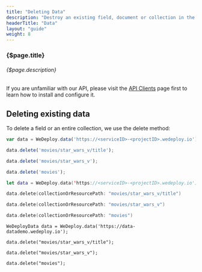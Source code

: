 ```yaml
---
title: "Deleting Data"
description: "Destroy an existing field, document or collection in the database."
headerTitle: "Data"
layout: "guide"
weight: 8
---
```


### {$page.title}

###### {$page.description}

<aside>

If you are unfamiliar with our API, please visit the [API Clients](/docs/intro/api-clients/) page first to learn how to install and configure it.

</aside>

<article id="1">

## Deleting existing data

To delete a field or an entire collection, we use the delete method:

```javascript
var data = WeDeploy.data('https://<serviceID>-<projectID>.wedeploy.io');

data.delete('movies/star_wars_v/title');

data.delete('movies/star_wars_v');

data.delete('movies');
```
```swift
let data = WeDeploy.data('https://<serviceID>-<projectID>.wedeploy.io')

data.delete(collectionOrResourcePath: "movies/star_wars_v/title")

data.delete(collectionOrResourcePath: "movies/star_wars_v")

data.delete(collectionOrResourcePath: "movies")
```
```text/x-java
WeDeployData data = WeDeploy.data('https://data-datademo.wedeploy.io');

data.delete("movies/star_wars_v/title");

data.delete("movies/star_wars_v");

data.delete("movies");
```

</article>
